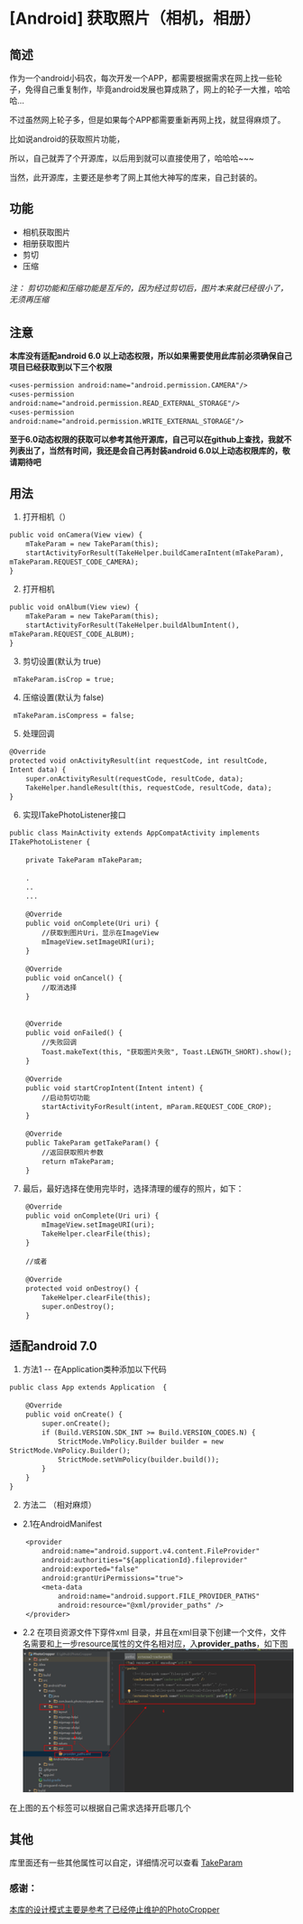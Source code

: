 # [Android] 获取照片（相机，相册）
## 简述
作为一个android小码农，每次开发一个APP，都需要根据需求在网上找一些轮子，免得自己重复制作，毕竟android发展也算成熟了，网上的轮子一大推，哈哈哈...

不过虽然网上轮子多，但是如果每个APP都需要重新再网上找，就显得麻烦了。

比如说android的获取照片功能，

所以，自己就弄了个开源库，以后用到就可以直接使用了，哈哈哈~~~

当然，此开源库，主要还是参考了网上其他大神写的库来，自己封装的。


## 功能
- 相机获取图片
- 相册获取图片
- 剪切
- 压缩
###### 注： 剪切功能和压缩功能是互斥的，因为经过剪切后，图片本来就已经很小了，无须再压缩

## 注意
**本库没有适配android 6.0 以上动态权限，所以如果需要使用此库前必须确保自己项目已经获取到以下三个权限**
```
<uses-permission android:name="android.permission.CAMERA"/>
<uses-permission android:name="android.permission.READ_EXTERNAL_STORAGE"/>
<uses-permission android:name="android.permission.WRITE_EXTERNAL_STORAGE"/>
```


**至于6.0动态权限的获取可以参考其他开源库，自己可以在github上查找，我就不列表出了，当然有时间，我还是会自己再封装android 6.0以上动态权限库的，敬请期待吧**


## 用法
1. 打开相机（）
```
public void onCamera(View view) {
    mTakeParam = new TakeParam(this);
    startActivityForResult(TakeHelper.buildCameraIntent(mTakeParam), mTakeParam.REQUEST_CODE_CAMERA);
}
```
2. 打开相机
```
public void onAlbum(View view) {
    mTakeParam = new TakeParam(this);
    startActivityForResult(TakeHelper.buildAlbumIntent(), mTakeParam.REQUEST_CODE_ALBUM);
}
```

3. 剪切设置(默认为 true)
```
 mTakeParam.isCrop = true;
```
4. 压缩设置(默认为 false)
```
 mTakeParam.isCompress = false;
```

5. 处理回调
```
@Override
protected void onActivityResult(int requestCode, int resultCode, Intent data) {
    super.onActivityResult(requestCode, resultCode, data);
    TakeHelper.handleResult(this, requestCode, resultCode, data);
}
```

6. 实现ITakePhotoListener接口
```
public class MainActivity extends AppCompatActivity implements ITakePhotoListener {

    private TakeParam mTakeParam;

    .
    ..
    ...

    @Override
    public void onComplete(Uri uri) {
        //获取到图片Uri，显示在ImageView
        mImageView.setImageURI(uri);
    }

    @Override
    public void onCancel() {
        //取消选择
    }


    @Override
    public void onFailed() {
        //失败回调
        Toast.makeText(this, "获取图片失败", Toast.LENGTH_SHORT).show();
    }

    @Override
    public void startCropIntent(Intent intent) {
        //启动剪切功能
        startActivityForResult(intent, mParam.REQUEST_CODE_CROP);
    }

    @Override
    public TakeParam getTakeParam() {
        //返回获取照片参数
        return mTakeParam;
    }
```

7. 最后，最好选择在使用完毕时，选择清理的缓存的照片，如下：

```
    @Override
    public void onComplete(Uri uri) {
        mImageView.setImageURI(uri);
        TakeHelper.clearFile(this);
    }

    //或者

    @Override
    protected void onDestroy() {
        TakeHelper.clearFile(this);
        super.onDestroy();
    }
```


## 适配android 7.0
1. 方法1 -- 在Application类种添加以下代码
```
public class App extends Application  {

    @Override
    public void onCreate() {
        super.onCreate();
        if (Build.VERSION.SDK_INT >= Build.VERSION_CODES.N) {
            StrictMode.VmPolicy.Builder builder = new StrictMode.VmPolicy.Builder();
            StrictMode.setVmPolicy(builder.build());
        }
    }
}
```

2. 方法二 （相对麻烦）
-  2.1在AndroidManifest

```
    <provider
        android:name="android.support.v4.content.FileProvider"
        android:authorities="${applicationId}.fileprovider"
        android:exported="false"
        android:grantUriPermissions="true">
        <meta-data
            android:name="android.support.FILE_PROVIDER_PATHS"
            android:resource="@xml/provider_paths" />
    </provider>
```
- 2.2  在项目资源文件下穿件xml 目录，并且在xml目录下创建一个文件，文件名需要和上一步resource属性的文件名相对应，入**provider_paths**，如下图
![image](image/20170812223649.png)

在上图的五个标签可以根据自己需求选择开启哪几个

## 其他
库里面还有一些其他属性可以自定，详细情况可以查看
[TakeParam](app/src/main/java/com/kwok/takephoto/TakeParam.java)


### 感谢：
[本库的设计模式主要是参考了已经停止维护的PhotoCropper](https://github.com/ryanhoo/PhotoCropper)